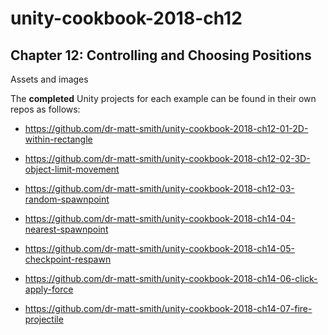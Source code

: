 # unity-cookbook-2018-ch12

## Chapter 12: Controlling and Choosing Positions

Assets and images

The **completed** Unity projects for each example can be found in their own repos as follows:

- https://github.com/dr-matt-smith/unity-cookbook-2018-ch12-01-2D-within-rectangle

- https://github.com/dr-matt-smith/unity-cookbook-2018-ch12-02-3D-object-limit-movement

- https://github.com/dr-matt-smith/unity-cookbook-2018-ch12-03-random-spawnpoint

- https://github.com/dr-matt-smith/unity-cookbook-2018-ch14-04-nearest-spawnpoint

- https://github.com/dr-matt-smith/unity-cookbook-2018-ch14-05-checkpoint-respawn

- https://github.com/dr-matt-smith/unity-cookbook-2018-ch14-06-click-apply-force

- https://github.com/dr-matt-smith/unity-cookbook-2018-ch14-07-fire-projectile

